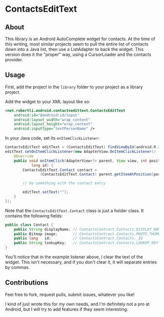ContactsEditText
================

About
-----

This library is an Android AutoComplete widget for contacts. At the time of this writing, most similar projects seem to pull the entire list of contacts down into a Java list, then use a ListAdapter to back the widget. This version does it the "proper" way, using a CursorLoader and the contacts provider.

Usage
-----

First, add the project in the `library` folder to your project as a library project.

Add the widget to your XML layout like so:

```XML
<net.robertli.android.contactsedittext.ContactsEditText
    android:id="@android:id/input"
    android:layout_width="wrap_content"
    android:layout_height="wrap_content"
    android:inputType="textPersonName" />
```

In your Java code, set its `onItemClickListener`:

```Java
ContactsEditText editText = (ContactsEditText) findViewById(android.R.id.input);
editText.setOnItemClickListener(new AdapterView.OnItemClickListener() {
    @Override
    public void onItemClick(AdapterView<?> parent, View view, int position,
            long id) {
        ContactsEditText.Contact contact =
                (ContactsEditText.Contact) parent.getItemAtPosition(position);

        // Do something with the contact entry

        editText.setText("");
    }
});
```

Note that the `ContactsEditText.Contact` class is just a holder class. It contains the following fields:

```Java
public class Contact {
    public String displayName; // ContactsContract.Contacts.DISPLAY_NAME_PRIMARY
    public Bitmap image;       // ContactsContract.Contacts.PHOTO_THUMBNAIL_URI
    public long   id;          // ContactsContract.Contacts._ID
    public String lookupKey;   // ContactsContract.Contacts.LOOKUP_KEY
}
```

You'll notice that in the example listener above, I clear the text of the widget. This isn't necessary, and if you don't clear it, it will separate entries by commas.

Contributions
-------------

Feel free to fork, request pulls, submit issues, whatever you like!

I kind of just wrote this for my own needs, and I'm definitely not a pro at Android, but I will try to add features if they seem interesting.
